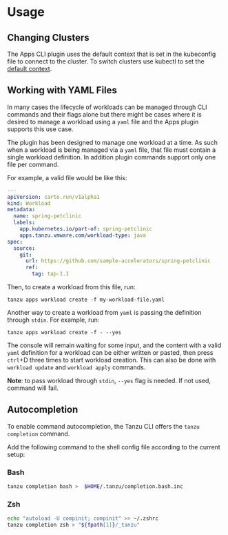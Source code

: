 # Usage

## <a id='changing-clusters'></a> Changing Clusters

The Apps CLI plugin uses the default context that is set in the kubeconfig file to connect to the cluster. To switch clusters use kubectl to set the [default context](https://kubernetes.io/docs/tasks/access-application-cluster/configure-access-multiple-clusters/).

## <a id='yaml-files'></a>Working with YAML Files

In many cases the lifecycle of workloads can be managed through CLI commands and their flags alone but there might be cases where it is desired to manage a workload using a `yaml` file and the Apps plugin supports this use case.

The plugin has been designed to manage one workload at a time. As such when a workload is being managed via a `yaml` file, that file must contain a single workload definition. In addition plugin commands support only one file per command.

For example, a valid file would be like this:

```yaml
---
apiVersion: carto.run/v1alpha1
kind: Workload
metadata:
  name: spring-petclinic
  labels:
    app.kubernetes.io/part-of: spring-petclinic
    apps.tanzu.vmware.com/workload-type: java
spec:
  source:
    git:
      url: https://github.com/sample-accelerators/spring-petclinic
      ref:
        tag: tap-1.1
```

Then, to create a workload from this file, run:

```console
tanzu apps workload create -f my-workload-file.yaml
```

Another way to create a workload from `yaml` is passing the definition through `stdin`. For example, run:

```console
tanzu apps workload create -f - --yes
```

The console will remain waiting for some input, and the content with a valid `yaml` definition for a workload can be either written or pasted, then press `ctrl`+D three times to start workload creation. This can also be done with `workload update` and `workload apply` commands.

**Note**: to pass workload through `stdin`, `--yes` flag is needed. If not used, command will fail.

## <a id='autocompletion'></a> Autocompletion

To enable command autocompletion, the Tanzu CLI offers the `tanzu completion` command.

Add the following command to the shell config file according to the current setup:

### Bash

```bash
tanzu completion bash >  $HOME/.tanzu/completion.bash.inc
```

### Zsh

```sh
echo "autoload -U compinit; compinit" >> ~/.zshrc
tanzu completion zsh > "${fpath[1]}/_tanzu"
```
